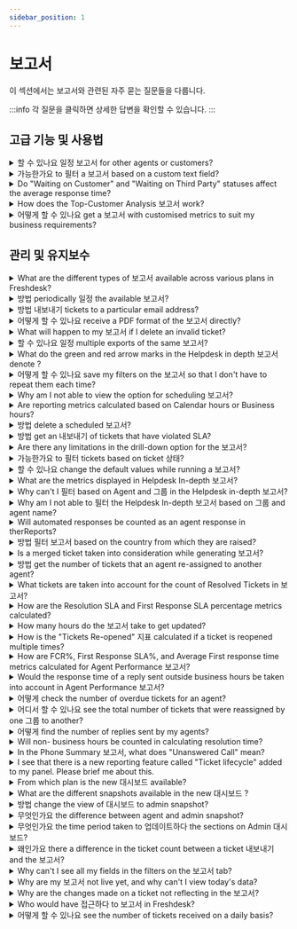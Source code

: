 ```yaml
---
sidebar_position: 1
---
```


# 보고서

이 섹션에서는 보고서와 관련된 자주 묻는 질문들을 다룹니다.

:::info
각 질문을 클릭하면 상세한 답변을 확인할 수 있습니다.
:::


## 고급 기능 및 사용법

<details>
<summary>할 수 있나요 일정 보고서 for other agents or customers?</summary>

<p><span style={{ fontSize: "16px" }}>Sure, you would be able to schedule the report for other agents or customers. </span></p><p><br /></p><p><span style={{ fontSize: "16px" }}>Please navigate to the <strong>concerned report -&gt; click on the "schedule report"</strong> icon which is green and add their email addresses along with the already entered email while <a href="https://support.freshdesk.com/support/solutions/articles/218139-scheduling-reports">scheduling a report</a> or making changes to the existing schedule.</span></p><p><span style={{ fontSize: "16px" }}><br /></span></p><p><span style={{ fontSize: "16px" }}><strong>Note: </strong>Report scheduling is NOT possible for deleted contacts.</span></p>

</details>

<details>
<summary>가능한가요 to 필터 a 보고서 based on a custom text field?</summary>

<p><span style={{ fontSize: "16px" }}>As of now, we <strong>do not</strong> have the functionality to filter reports based on custom text fields, in Freshdesk. </span></p><p><span style={{ fontSize: "16px" }}><br /></span></p><p><span style={{ fontSize: "16px" }}>Kindly create this field as a <strong>dropdown</strong> if possible to have them listed in the filters within the reports. </span></p>

</details>

<details>
<summary>Do "Waiting on Customer" and "Waiting on Third Party" statuses affect the average response time?</summary>

<p><span style={{ fontSize: "16px" }}>The response time does not depend upon the <strong>Status</strong> of a Ticket. </span></p><p><span style={{ fontSize: "16px" }}><br /></span></p><p><span style={{ fontSize: "16px" }}>So, if a ticket is moved to <strong>Waiting on Customer</strong> or <strong>Pending,</strong> the time spent in those statuses would also be considered for response time.</span></p>

</details>

<details>
<summary>How does the Top-Customer Analysis 보고서 work?</summary>

<p><span style={{ fontSize: "16px" }}>The<strong> Top-Customer Analysis</strong> Report would display metrics on which Company raises the most or least tickets. </span></p><p><span style={{ fontSize: "16px" }}><br /></span></p><p><span style={{ fontSize: "16px" }}>To have ticket metrics displayed on this report, you would first have to associate Customers to Companies. Once this is done, the tickets raised by the requesters from a company would be tracked and the report on<strong> Top five Companies</strong> (based on ticket volume) would be generated. </span></p><p><span style={{ fontSize: "16px" }}><br /></span></p><p ><span style={{ fontSize: "16px" }}>There is a<strong> toggle button</strong> to see the <strong>top 5</strong> and<strong> bottom 5</strong> customers in each metric by clicking on the sort button in the top right</span><span style={{ fontSize: "16px" }}> corner.</span></p><p ><br /></p><p ><span style={{ fontSize: "16px" }}>If you would like to get a report on each/all contacts and companies and not just the top/bottom 5, you can use the<strong> Export</strong> option from the Ticket List View where you can filter the tickets by Contacts or Companies. </span></p>

</details>

<details>
<summary>어떻게 할 수 있나요 get a 보고서 with customised metrics to suit my business requirements?</summary>

<p>If you require business-specific metrics to be derived from Tickets in your account, you could make use of the <a href="https://support.freshdesk.com/support/solutions/articles/226460-export-ticket-activities-from-your-helpdesk" rel="noreferrer noopener">Ticket Activities Export feature </a>within Freshdesk. Using this feature, you could extract ticket information as a JSON file into your BI tools and thereby extract metrics from the ticket activities.</p><p><br /></p><p>This way, you could create custom reports containing any metric from ticket activities, based on your business requirements.</p>

</details>


## 관리 및 유지보수

<details>
<summary>What are the different types of 보고서 available across various plans in Freshdesk?</summary>

<table style={{ fontSize: "16px" }}><tbody><tr><td style={{ fontSize: "16px" }}><div style={{ fontSize: "16px" }}><strong dir="ltr">Current Plan</strong></div></td><td dir="ltr" style={{ fontSize: "16px" }}><div style={{ fontSize: "16px" }}><strong dir="ltr">Old Plan</strong></div></td><td style={{ fontSize: "16px" }}><div style={{ fontSize: "16px" }}><strong>Reports</strong></div></td><td style={{ fontSize: "16px" }}><div style={{ fontSize: "16px" }}><strong>Filter</strong></div></td><td style={{ fontSize: "16px" }}><div style={{ fontSize: "16px" }}><strong>Refresh Time</strong></div></td></tr><tr><td style={{ fontSize: "16px" }}><div dir="ltr" style={{ fontSize: "16px" }}><strong dir="ltr">Free</strong></div></td><td style={{ fontSize: "16px" }}><div style={{ fontSize: "16px" }}><strong dir="ltr">Sprout</strong></div><br /></td><td style={{ fontSize: "16px" }}><div style={{ fontSize: "16px" }}><a href="https://support.freshdesk.com/support/solutions/articles/213169" target="_blank"></a><a href="https://support.freshdesk.com/support/solutions/articles/213203" rel="noopener noreferrer" target="_blank">Ticket Volume Trends&nbsp;</a></div></td><td style={{ fontSize: "16px" }}><div style={{ fontSize: "16px" }}>Filter By date range</div></td><td style={{ fontSize: "16px" }}><div style={{ fontSize: "16px" }}>24 Hours</div></td></tr><tr><td style={{ fontSize: "16px" }}><div dir="ltr" style={{ fontSize: "16px" }}><strong dir="ltr">Growth</strong></div></td><td style={{ fontSize: "16px" }}><div style={{ fontSize: "16px" }}><strong dir="ltr">Blossom</strong></div><br /></td><td style={{ fontSize: "16px" }}><div><a href="https://support.freshdesk.com/solution/articles/225559-helpdesk-in-depth-report-overview" rel="noopener noreferrer" target="_blank">Helpdesk In-depth</a>, <a href="https://support.freshdesk.com/support/solutions/articles/213203" rel="noopener noreferrer" target="_blank">Ticket Volume Trends&nbsp;</a></div></td><td style={{ fontSize: "16px" }}><div style={{ fontSize: "16px" }}>All available filters except agent and group in Helpdesk In-depth Report</div></td><td style={{ fontSize: "16px" }}><div style={{ fontSize: "16px" }}>24 Hours</div></td></tr><tr><td style={{ fontSize: "16px" }}><div dir="ltr" style={{ fontSize: "16px" }}><strong dir="ltr">Pro</strong></div></td><td style={{ fontSize: "16px" }}><div style={{ fontSize: "16px" }}><strong dir="ltr">Garden</strong></div><br /></td><td style={{ fontSize: "16px" }}><div style={{ fontSize: "16px" }}><span><a href="https://support.freshdesk.com/support/solutions/articles/213169" target="_blank"></a></span></div><div style={{ fontSize: "16px" }}><a href="https://support.freshdesk.com/support/solutions/articles/213169" rel="noopener noreferrer" target="_blank">Agent Performance</a>, <a href="https://support.freshdesk.com/support/solutions/articles/213172" rel="noopener noreferrer" target="_blank">Group Performance</a>, <a href="https://support.freshdesk.com/solution/articles/225559-helpdesk-in-depth-report-overview" rel="noopener noreferrer" target="_blank">Helpdesk In-depth</a>, <a href="https://support.freshdesk.com/support/solutions/articles/37584-time-sheet-summary-report" rel="noopener noreferrer" target="_blank">Time Sheet Summary</a>, <a href="https://support.freshdesk.com/support/solutions/articles/215321-setting-up-customer-satisfaction-surveys" rel="noopener noreferrer" target="_blank">Satisfaction Surveys</a>, <a href="https://support.freshdesk.com/support/solutions/articles/213203" rel="noopener noreferrer" target="_blank">Ticket Volume Trends</a></div><p><br /></p></td><td style={{ fontSize: "16px" }}><div style={{ fontSize: "16px" }}><a href="https://support.freshdesk.com/support/solutions/articles/212988" target="_blank"></a></div><div style={{ fontSize: "16px" }}>All available filters except agent and group in Helpdesk In-depth Report</div></td><td style={{ fontSize: "16px" }}><div style={{ fontSize: "16px" }}>1 Hour</div></td></tr><tr><td style={{ fontSize: "16px" }}><div style={{ fontSize: "16px" }}><strong dir="ltr">Pro</strong></div></td><td style={{ fontSize: "16px" }}><div style={{ fontSize: "16px" }}><strong dir="ltr">Estate</strong></div><br /></td><td style={{ fontSize: "16px" }}><div style={{ fontSize: "16px" }}><a href="https://support.freshdesk.com/support/solutions/articles/213169" target="_blank"></a><a href="https://support.freshdesk.com/support/solutions/articles/213226" target="_blank"></a></div><div style={{ fontSize: "16px" }}><a href="https://support.freshdesk.com/support/solutions/articles/213169" rel="noopener noreferrer" target="_blank">Agent Performance</a>, <a href="https://support.freshdesk.com/support/solutions/articles/213172" rel="noopener noreferrer" target="_blank">Group Performance</a>, <a href="https://support.freshdesk.com/solution/articles/225559-helpdesk-in-depth-report-overview" rel="noopener noreferrer" target="_blank">Helpdesk In-depth</a>, <a href="https://support.freshdesk.com/support/solutions/articles/213226" rel="noopener noreferrer" target="_blank">Performance Distribution</a>, <a href="https://support.freshdesk.com/support/solutions/articles/213203" rel="noopener noreferrer" target="_blank">Ticket Volume Trends</a>, <a href="https://support.freshdesk.com/support/solutions/articles/214629" rel="noopener noreferrer" target="_blank">Top Customer Analysis</a>, <a href="https://support.freshdesk.com/support/solutions/articles/37584-time-sheet-summary-report" rel="noopener noreferrer" target="_blank">Time Sheet Summary</a>, <a href="https://support.freshdesk.com/support/solutions/articles/227095-ticket-lifecycle-report" rel="noopener noreferrer" target="_blank">Ticket Lifecycle</a>, <a href="https://support.freshdesk.com/support/solutions/articles/215321-setting-up-customer-satisfaction-surveys" rel="noopener noreferrer" target="_blank">Satisfaction Surveys</a>&nbsp;</div><p><br /></p></td><td style={{ fontSize: "16px" }}><div style={{ fontSize: "16px" }}>All available filters</div></td><td style={{ fontSize: "16px" }}><div style={{ fontSize: "16px" }}>1 Hour</div></td></tr><tr><td style={{ fontSize: "16px" }}><div style={{ fontSize: "16px" }}><strong dir="ltr">Enterprise</strong></div></td><td style={{ fontSize: "16px" }}><div style={{ fontSize: "16px" }}><strong dir="ltr">Forest</strong></div><br /></td><td style={{ fontSize: "16px" }}><div style={{ fontSize: "16px" }}><a href="https://support.freshdesk.com/support/solutions/articles/213169" target="_blank"></a></div><div style={{ fontSize: "16px" }}><a href="https://support.freshdesk.com/support/solutions/articles/213169" rel="noopener noreferrer" target="_blank">Agent Performance</a>, <a href="https://support.freshdesk.com/support/solutions/articles/213172" rel="noopener noreferrer" target="_blank">Group Performance</a>, <a href="https://support.freshdesk.com/solution/articles/225559-helpdesk-in-depth-report-overview" rel="noopener noreferrer" target="_blank">Helpdesk In-depth</a>, <a href="https://support.freshdesk.com/support/solutions/articles/213226" rel="noopener noreferrer" target="_blank">Performance Distribution</a>, <a href="https://support.freshdesk.com/support/solutions/articles/213203" rel="noopener noreferrer" target="_blank">Ticket Volume Trends</a>, <a href="https://support.freshdesk.com/support/solutions/articles/214629" rel="noopener noreferrer" target="_blank">Top Customer Analysis</a>, <a href="https://support.freshdesk.com/support/solutions/articles/37584-time-sheet-summary-report" rel="noopener noreferrer" target="_blank">Time Sheet Summary</a>, <a href="https://support.freshdesk.com/support/solutions/articles/227095-ticket-lifecycle-report" rel="noopener noreferrer" target="_blank">Ticket Lifecycle</a>, <a href="https://support.freshdesk.com/support/solutions/articles/215321-setting-up-customer-satisfaction-surveys" rel="noopener noreferrer" target="_blank">Satisfaction Surveys</a></div><p><br /></p></td><td style={{ fontSize: "16px" }}><div style={{ fontSize: "16px" }}>All available filters</div></td><td style={{ fontSize: "16px" }}><br /><div style={{ fontSize: "16px" }}>30 minutes</div></td></tr></tbody></table><p><br /></p><p>Refresh time as mentioned in the last column of the table is defined as the time it would take to update the report with all the data recorded on the helpdesk. Forest and Estate give an updated report every 30 minutes an hour respectively. Garden is again an hour and the lower plan gives them at 24 hours interval.&nbsp;</p>

</details>

<details>
<summary>방법 periodically 일정 the available 보고서?</summary>

<p ><span dir="ltr" style={{ fontSize: "16px" }}>The option to schedule a report is available from Garden/Pro Plan onwards, for both On-Demand and Saved Reports.&nbsp;</span></p><p ><span style={{ fontSize: "16px" }}><br /></span></p><p ><span style={{ fontSize: "16px" }}>Please navigate to the <strong >Reports tab -&gt; click on the report</strong> for which you need to set this up <strong >-&gt; click on "Create Schedule"</strong> option available next to the Report Name (or) Report View Title.</span></p><p ><span style={{ fontSize: "16px" }}><br /></span></p><p ><span style={{ fontSize: "16px" }}>Kindly note that we do not have this option for <strong >"Satisfaction Survey"&nbsp;</strong>reports.<br />For more details, please make use of the article which elaborates about <a href="https://support.freshdesk.com/support/solutions/articles/218139-scheduling-reports" target="_blank">Scheduling Reports</a>.</span></p>

</details>

<details>
<summary>방법 내보내기 tickets to a particular email address?</summary>

<p>Agents can export tickets from under the 'Tickets' tab inside Freshdesk. The required filters can be applied and then the 'Export' button can be clicked to generate the export.</p><p><br /></p><p>A link to the export file would be sent to the agent's email address which was used to trigger the export. </p>

</details>

<details>
<summary>어떻게 할 수 있나요 receive a PDF format of the 보고서 directly?</summary>

<p><span style={{ fontSize: "16px" }}>When you have meetings for which you need to present data, you would like to acquire reports from the various options presented in the reports tab. In order to document this, we make it available as a pdf. </span></p><p><span style={{ fontSize: "16px" }}><br /></span></p><p><span style={{ fontSize: "16px" }}>Please navigate to the report that you require, kindly filter the information that needs to be available on paper and click on the <strong>Email PDF </strong>option at the top right corner of the page. This option could be used to receive this on your email. </span></p>

</details>

<details>
<summary>What will happen to my 보고서 if I delete an invalid ticket?</summary>

<p>Tickets that are marked as spam, deleted and those that are merged will not be considered in the Reports. The metric for that ticket will not be included.</p>

</details>

<details>
<summary>할 수 있나요 일정 multiple exports of the same 보고서?</summary>

<p><span style={{ fontSize: "16px" }}>Yes, you could use the same filters to generate the report under the Reports tab and use the <strong>"Save As" </strong>option to <strong>save the report view</strong>, multiple times with different titles. </span></p><p><span style={{ fontSize: "16px" }}><br /></span></p><p><span style={{ fontSize: "16px" }}>Within each of these saved report views, you would be able to <strong>schedule </strong>the reports to be sent to a <strong>different email address</strong> or at a <strong>varied time interval</strong>.</span></p>

</details>

<details>
<summary>What do the green and red arrow marks in the Helpdesk in depth 보고서 denote ?</summary>

<p >Percentage decrease or increase of the metric that is shown is a comparison to the previous identical time range. For example, if you are looking at a metric of this month, the percentage will be a comparison of the previous month. </p>

</details>

<details>
<summary>어떻게 할 수 있나요 save my filters on the 보고서 so that I don't have to repeat them each time?</summary>

<p ><span style={{ fontSize: "16px" }}>Just like tickets list views created within the <strong>Tickets</strong> tab, you could also create and save custom views for reports after applying the filters. </span></p><p><br /></p><p ><span style={{ fontSize: "16px" }}>Once this is done, these are global and could be accessed on every reporting platform and you could avoid creating the views again. </span></p><p><br /></p><p ><span style={{ fontSize: "16px" }}>Please navigate to this<a href="https://support.freshdesk.com/solution/articles/217295-saving-reports" target="_blank"> article</a></span><span style={{ fontSize: "16px" }}> which would guide you to set up the custom report views. </span></p>

</details>

<details>
<summary>Why am I not able to view the option for scheduling 보고서?</summary>

<p ><span style={{ fontSize: "16px" }}>The option to schedule reports is available only to the <strong >Admin&nbsp;</strong>or <strong >Supervisor&nbsp;</strong>of the account.&nbsp;</span></p><p ><br /></p><p ><span style={{ fontSize: "16px" }}>Please navigate to <strong dir="ltr">Admin -&gt; Team -&gt; Agents -&gt; click on edit&nbsp;</strong>next to the one who is not able to view the option to schedule reports to verify the role - the agent could be assigned the supervisor role, in this case, to be able to view the option.&nbsp;</span></p><p ><span style={{ fontSize: "16px" }}><br /></span></p><p ><span style={{ fontSize: "16px" }}><strong >Note:&nbsp;</strong>Feature to Schedule Reports is available only from the <strong dir="ltr">Garden/Pro Plan</strong> onwards in Freshdesk.</span></p>

</details>

<details>
<summary>Are reporting metrics calculated based on Calendar hours or Business hours?</summary>

<p >The Reports would be based on Business hours and SLA-related reports would be based on the setting under <strong dir="ltr">Admin &gt; Workflows &gt; SLA Policies.</strong></p>

</details>

<details>
<summary>방법 delete a scheduled 보고서?</summary>

<p>Please go to the <strong>Reports tab &gt;</strong> open the <strong>concerned report &gt; click on the green calendar icon </strong>against the name of the report. This green calendar icon indicates that a report was earlier scheduled.</p><p><br /></p><p>On the bottom left corner of the 'Schedule Report' pop-up, a <strong>Delete Schedule</strong> button will be available. Clicking on this button will delete the report from your account.</p>

</details>

<details>
<summary>방법 get an 내보내기 of tickets that have violated SLA?</summary>

<p >You can get an export of tickets that breached the SLA by heading to Reports&gt;Agent Performance. Apply the required filters and click on First Response SLA % and Resolution SLA % and click on the number of tickets. You will see the number of tickets that have violated with all the details. You can export it as shown in the <a href="https://share.vidyard.com/watch/g8XLULdUuYdPrZaHqDRuFX" target="_blank" rel="noreferrer noopener">link.</a></p>

</details>

<details>
<summary>Are there any limitations in the drill-down option for the 보고서?</summary>

<p ><span style={{ fontSize: "16px" }}>Please find the<strong> limitations </strong>in the number of drill down options available for reports given below: </span><span style={{ fontSize: "16px" }}></span><br /></p><ul><li><span style={{ fontSize: "16px" }}></span><span style={{ fontSize: "16px" }}><span style={{ fontSize: "16px" }}>A maximum of <strong>5 filters (fields)</strong> can be applied in each report.</span></span></li><li><span style={{ fontSize: "16px" }}><span style={{ fontSize: "16px" }}>Each of these 5 fields can include a maximum of <strong>50 values</strong>.</span></span></li><li><span style={{ fontSize: "16px" }}><span style={{ fontSize: "16px" }}>A maximum of <strong>25 tickets</strong> that were most recently modified will be shown when you click on a bar graph. The rest have to be exported.</span></span></li></ul><p><span style={{ fontSize: "16px" }}><br /></span></p>

</details>

<details>
<summary>가능한가요 to 필터 tickets based on ticket 상태?</summary>

<p><span style={{ fontSize: "16px" }}>As of now, <strong>status is not available </strong>as a filter in Freshdesk. </span></p><p><span style={{ fontSize: "16px" }}><br /></span></p><p><span style={{ fontSize: "16px" }}>However, under the <strong>"</strong><strong>Tickets"</strong> tab, you could filter tickets based on Status and Agent Name and <strong>Export</strong> the filtered tickets. </span></p>

</details>

<details>
<summary>할 수 있나요 change the default values while running a 보고서?</summary>

<p><span style={{ fontSize: "16px" }}>Freshdesk reports mainly focus on the various <strong>metrics that can be calculated from tickets</strong> from different sources like the portal, email, social, chat or phone. </span></p><p><br /></p><p><span style={{ fontSize: "16px" }}>These values that are displayed in a report using which you can filter the data presented are the ones that exist in your ticket form or fields that you use within the portal. </span></p><p><span style={{ fontSize: "16px" }}><br /></span></p><p><span style={{ fontSize: "16px" }}>The <strong>default values of the ticket form </strong>cannot be changed in order for it to be reflected so in reports. You could always contact us (support@freshdesk.com) to understand what are the fields you want to report on and we could guide you accordingly. </span></p>

</details>

<details>
<summary>What are the metrics displayed in Helpdesk In-depth 보고서?</summary>

<p><span style={{ fontSize: "16px" }}>Please find the different metrics of the <strong>Helpdesk in depth</strong> report displayed are:</span></p><ol><li><span style={{ fontSize: "16px" }}><strong>Ticket metrics - </strong><a href="https://support.freshdesk.com/solution/articles/212988-created-tickets-helpdesk-in-depth-">Created tickets</a>, <a href="https://support.freshdesk.com/solution/articles/212989-resolved-tickets-helpdesk-in-depth-">Resolved tickets</a>, <a href="https://support.freshdesk.com/solution/articles/213067-reopened-tickets-helpdesk-in-depth-">Reopened tickets</a>, <a href="https://support.freshdesk.com/solution/articles/220369-unresolved-tickets-helpdesk-in-depth-">Unresolved tickets</a></span></li><li><span style={{ fontSize: "16px" }}><strong>Performance metrics - </strong><a href="https://support.freshdesk.com/solution/articles/213074-average-first-response-time-helpdesk-in-depth-">Average first response time</a>, <a href="https://support.freshdesk.com/solution/articles/213085-average-response-time-helpdesk-in-depth-">Average response time</a>, <a href="https://support.freshdesk.com/solution/articles/213112-average-resolution-time-helpdesk-in-depth-">Average resolution time</a>, <a href="https://support.freshdesk.com/solution/articles/213121-average-first-assign-time-helpdesk-in-depth-">Average first assign time</a></span></li><li><span style={{ fontSize: "16px" }}><strong>SLA metrics </strong><strong>- </strong><a href="https://support.freshdesk.com/solution/articles/213166-first-response-sla-helpdesk-in-depth-">First response SLA</a>, <a href="https://support.freshdesk.com/solution/articles/213168-resolution-sla-helpdesk-in-depth-">Resolution SLA</a>, <a href="https://support.freshdesk.com/solution/articles/213144-first-contact-resolution-helpdesk-in-depth-">First contact resolution (FCR)</a></span></li></ol><p><br /></p>

</details>

<details>
<summary>Why can't I 필터 based on Agent and 그룹 in the Helpdesk in-depth 보고서?</summary>

<p><span dir="ltr" style={{ fontSize: "16px" }}>The ability to filter based on the Agents and Groups is only available from the <strong dir="ltr">Estate/Pro&nbsp;</strong>plan onwards.&nbsp;</span></p><p><br /></p><p><span style={{ fontSize: "16px" }}>However, the <strong>Agent and Group performance&nbsp;</strong>reports have this option on all plans.</span></p>

</details>

<details>
<summary>Why am I not able to 필터 the Helpdesk In-depth 보고서 based on 그룹 and agent name?</summary>

<p ><span style={{ fontSize: "16px" }}>The ability to filter Helpdesk In-depth Report based on group and agent name is available only from the <strong dir="ltr">Estate/Pro Plan&nbsp;</strong>onwards in Freshdesk.&nbsp;</span></p><p ><span style={{ fontSize: "16px" }}><br /></span></p><p ><span style={{ fontSize: "16px" }}>Kindly check your plan details in <strong dir="ltr">Admin -&gt; Account -&gt; Plans and billing</strong>.&nbsp;</span></p>

</details>

<details>
<summary>Will automated responses be counted as an agent response in therReports?</summary>

<p>No, the email notifications or automated responses will not be counted as an agent response in the reports.</p>

</details>

<details>
<summary>방법 필터 보고서 based on the country from which they are raised?</summary>

<p><span style={{ fontSize: "16px" }}>Please navigate to <strong dir="ltr">Admin -&gt; Workflows -&gt; Ticket Fields</strong> to set up<a href="https://support.freshdesk.com/support/solutions/articles/37596-creating-custom-fields-in-your-ticket-form"> a custom dropdown field</a> for <strong>Country/Location</strong> which would be available on the ticket form once saved. </span></p><p><span style={{ fontSize: "16px" }}><br /></span></p><p><span style={{ fontSize: "16px" }}>Kindly go to the <strong>Reports tab -&gt; click on filter within the concerned report -&gt; under "more"</strong> this field is available which could be applied and the report could be generated. </span></p>

</details>

<details>
<summary>Is a merged ticket taken into consideration while generating 보고서?</summary>

<p><span style={{ fontSize: "16px" }}><strong>Merged </strong>tickets would not be taken into consideration while generating reports in the <strong>Reports </strong>tab. </span></p>

</details>

<details>
<summary>방법 get the number of tickets that an agent re-assigned to another agent?</summary>

<p><span style={{ fontSize: "16px" }}>Please navigate to <strong>Reports -&gt; Agent Performance Reports </strong>where you could see the metric called <strong>"Tickets re-assigned</strong>.<strong>"</strong></span></p><p><span style={{ fontSize: "16px" }}><br /></span></p><p><span style={{ fontSize: "16px" }}>This value would be the number of tickets that were re-assigned from one agent to another. This report could be further filtered by agents to see this metric displayed for the concerned agent who has been reassigned tickets from another agent. </span></p>

</details>

<details>
<summary>What tickets are taken into account for the count of Resolved Tickets in 보고서?</summary>

<p><span style={{ fontSize: "16px" }}>Both <strong>closed</strong> as well as <strong>resolved </strong>tickets would be taken into account for the resolved tickets count while generating reports. </span></p>

</details>

<details>
<summary>How are the Resolution SLA and First Response SLA percentage metrics calculated?</summary>

<p><strong><span style={{ fontSize: "16px" }}>First Response SLA%</span></strong><span style={{ fontSize: "16px" }}> = The percentage of the number of tickets where the first responses were sent within the SLA divided by the total number of tickets on which the first responses were sent in a selected time period within the filters on the reports. </span></p><p><span style={{ fontSize: "16px" }}><br /></span></p><p><span style={{ fontSize: "16px" }}><strong>Resolution SLA%</strong> = The percentage of the number of tickets resolved within the SLA divided by the total number of tickets resolved during the selected time period within the filters. </span></p>

</details>

<details>
<summary>How many hours do the 보고서 take to get updated?</summary>

<p ><span style={{ fontSize: "16px" }}>The performance reports take half an hour to get updated on the<strong dir="ltr">&nbsp;Forest/Enterprise</strong> plan and an hour on the <strong dir="ltr">Estate/Pro</strong> plan.&nbsp;</span></p><p ><span style={{ fontSize: "16px" }}><br /></span></p><p ><span style={{ fontSize: "16px" }}>For the accounts in<strong dir="ltr">&nbsp;Garden/Growth&nbsp;</strong>plan, it takes four hours and on the other two - <strong dir="ltr">sprout/Free and blossom,</strong> it takes 24 hours for an update.</span></p>

</details>

<details>
<summary>How is the "Tickets Re-opened" 지표 calculated if a ticket is reopened multiple times?</summary>

<p><span style={{ fontSize: "16px" }}>When a ticket is re-opened multiple times it is taken as a single count during report generation. </span></p><p><span style={{ fontSize: "16px" }}><br /></span></p><p><span style={{ fontSize: "16px" }}>It would show the number of tickets that were reopened during that given time-period upon applying the filter within the concerned report.</span></p>

</details>

<details>
<summary>How are FCR%, First Response SLA%, and Average First response time metrics calculated for Agent Performance 보고서?</summary>

<p><span style={{ fontSize: "16px" }}><strong>FCR%</strong> = % of Number of tickets resolved after the first contact made by the customer divided by the total number of tickets resolved in the selected time period.</span></p><p><span style={{ fontSize: "16px" }}><br /></span></p><p><span style={{ fontSize: "16px" }}><strong>First Response SLA%</strong> = % of Number of tickets whose first responses were sent within the SLA divided by the total number of tickets whose first responses were sent in the selected time period.</span></p><p><span style={{ fontSize: "16px" }}><br /></span></p><p><span style={{ fontSize: "16px" }}><strong>Average 1st response time</strong> = Total time taken to send the first response during the selected time period divided by the number of tickets whose first responses were sent in the selected time period.</span></p><p><br /></p><p><br /></p><p><br /></p><p><span style={{ fontSize: "16px" }}>Kindly go through this </span><a href="https://support.freshdesk.com/support/solutions/articles/213169-agent-performance-report"><span style={{ fontSize: "16px" }}>link </span></a><span style={{ fontSize: "16px" }}>for detailed information about the metrics in <strong>Agent Performance Report</strong>.</span></p><p><br /></p><p><br /></p><p><br /></p><p><br /></p><p><br /></p>

</details>

<details>
<summary>Would the response time of a reply sent outside business hours be taken into account in Agent Performance 보고서?</summary>

<p><span style={{ fontSize: "16px" }}>The time period within <strong>Business hours </strong>would only be considered for calculating the response time metrics in the Reports.</span><span style={{ fontSize: "16px" }}>The time period that was elapsed <strong>outside Business hours</strong> is excluded while calculating metrics within the Reports tab. </span></p>

</details>

<details>
<summary>어떻게 check the number of overdue tickets for an agent?</summary>

<p><span style={{ fontSize: "16px" }}>The number of <strong>Overdue</strong> Tickets for an agent can be found from within the <strong>Agent Performance Report</strong>. </span></p><p><span style={{ fontSize: "16px" }}><br /></span></p><p><span style={{ fontSize: "16px" }}>The metric corresponding to Resolution SLA could be clicked upon, which would display the list of corresponding tickets. Under the <strong>"Violated" </strong>tab in that list, you would get the number and list of Overdue Tickets.</span></p>

</details>

<details>
<summary>어디서 할 수 있나요 see the total number of tickets that were reassigned by one 그룹 to another?</summary>

<p><span style={{ fontSize: "16px" }}>You could have this tracked with the Tickets re-assigned metric in <strong>"Group Performance"</strong> Report. This would show the number of tickets that were re-assigned to that group. Please navigate to <strong>Reports -&gt; click on group performance report -&gt; and filter</strong> by the concerned group to see this metric specifically. </span></p><p><span style={{ fontSize: "16px" }}><br /></span></p><p><span style={{ fontSize: "16px" }}>You could also click on that count to see that list of tickets that were reassigned from the Garden plan.</span></p>

</details>

<details>
<summary>어떻게 find the number of replies sent by my agents?</summary>

<p><span style={{ fontSize: "16px" }}>Please Navigate to the <strong>Reports tab -&gt;click on Agent Performance Report </strong>to see this metric. </span></p><p><span style={{ fontSize: "16px" }}><br /></span></p><p><span style={{ fontSize: "16px" }}>The <strong>Responses metric</strong> would denote the number of replies sent by the agent. You could also use the Filter option, to generate this metric based on the filtered conditions and for particular agents. </span></p>

</details>

<details>
<summary>Will non- business hours be counted in calculating resolution time?</summary>

<p>The non business hours will not be calculated in reports. The resolution time would be the number of business hours from the ticket creation time to the resolution time(Not considering the SLA running on the ticket).</p>

</details>

<details>
<summary>In the Phone Summary 보고서, what does "Unanswered Call" mean?</summary>

<p><span style={{ fontSize: "16px" }}>Any call that is not picked up by an agent would be shown as an <strong>Unanswered Call</strong></span><strong><span style={{ fontSize: "16px" }}>. </span></strong><span style={{ fontSize: "16px" }}>If there are no agents to pick calls the unanswered call would be marked under "No Agent". </span><span style={{ fontSize: "16px" }}></span><strong><span style={{ fontSize: "16px" }}></span></strong></p>

</details>

<details>
<summary>I see that there is a new reporting feature called "Ticket lifecycle" added to my panel. Please brief me about this.</summary>

<p><span style={{ fontSize: "16px" }}>We have a newly added report that gives you the dynamics of a resolved or completed ticket to track the changes made to it which include SLA violations, reassignments and the response time recorded on them.&nbsp;</span></p><p><span style={{ fontSize: "16px" }}><br /></span></p><p><span style={{ fontSize: "16px" }}>This is called "Ticket Lifecycle" which aids this in depth studying of the activity on each ticket that can be filtered using these parameters: time period, customer, source, priority, product, SLA violated, at least once in a group, at least once in agent and at least once in status.</span></p><p><span style={{ fontSize: "16px" }}><br /></span></p><p><span style={{ fontSize: "16px" }}>Kindly note that this is available from the<strong dir="ltr">&nbsp;Estate/Pro</strong> plan and above. Documentation on this is given below:&nbsp;</span></p><p><span style={{ fontSize: "16px" }}><br /></span></p><p><a href="https://support.freshdesk.com/support/solutions/articles/227095-ticket-lifecycle-report" rel="noreferrer"><span style={{ fontSize: "16px" }}>https://support.freshdesk.com/support/solutions/articles/227095-ticket-lifecycle-report</span></a></p>

</details>

<details>
<summary>From which plan is the new 대시보드 available?</summary>

<p dir="ltr">The new dashboard contains Admin, Supervisor and Agent Snapshot with metrics that are role specific. These metrics would be made available on the Dashboard, as part of the drop-down with text "Standard". This feature is available from the <strong>Estate/Pro</strong> Plan onwards in Freshdesk.</p>

</details>

<details>
<summary>What are the different snapshots available in the new 대시보드 ?</summary>

<p>The dashboard is available in three types of snapshots :</p><p>1. Admin Snapshot</p><p>2. Supervisor Snapshot</p><p>3. Agent Snapshot</p><p><br /></p><p>These are role-based snapshot and would be available to the agent based on their role. i.e for an Admin of the Account, only Admin Snapshot would be available.</p><p><br /></p>

</details>

<details>
<summary>방법 change the view of 대시보드 to admin snapshot?</summary>

<p>Please navigate to the <strong>"Dashboard"</strong> and click on the dropdown with the label <strong>"Standard"</strong> and then select <strong>"Admin Snapshot" </strong>from the drop-down. You could then view the reports for the Admin Dashboard, with metrics for the Helpdesk.</p>

</details>

<details>
<summary>무엇인가요 the difference between agent and admin snapshot?</summary>

<p>The agent snapshot would give detailed reports and tasks for that specific agent, while the admin snapshot would comprise of the reports and tasks for the whole Helpdesk (Today's Ticket Trend,Available agents,Top 10 Customers by Unresolved Tickets and so on).</p>

</details>

<details>
<summary>무엇인가요 the time period taken to 업데이트하다 the sections on Admin 대시보드?</summary>

<p dir="ltr">The various sections of the Admin Dashboard are not real-time. Today's ticket trends and Group Performance would be updated once every 30 minutes ( based on your helpdesk time zone ). The other reporting metrics for the Helpdesk would be updated 10 minutes.</p><p ><br /></p><p >For the Group Performance section, there is an upper limit of 50 groups that could be displayed. If the number of groups is more than 50, the top 50 groups based on ticket volume would be listed first.</p>

</details>

<details>
<summary>왜인가요 there a difference in the ticket count between a ticket 내보내기 and the 보고서?</summary>

<p><span style={{ fontSize: "16px" }}>The<strong>&nbsp;ticket export</strong> takes into account the <strong>merged</strong> tickets which are not included in the count for the reports.&nbsp;</span></p><p><span style={{ fontSize: "16px" }}><br /></span></p><p><span style={{ fontSize: "16px" }}>For example, if three tickets are merged together, the reports will see that as one ticket; whereas the ticket export would see them as separate tickets.&nbsp;</span><span style={{ fontSize: "16px" }}>This is one of the reasons for a discrepancy in ticket count.&nbsp;</span></p><p><br /></p><p><span dir="ltr" style={{ fontSize: "16px" }}>Merged tickets would not be taken into consideration while generating reports in Analytics</span></p><p><br /></p><p><span dir="ltr" style={{ fontSize: "16px" }}>Please refer to <a href="https://support.freshdesk.com/en/support/solutions/articles/225158" rel="noreferrer" target="_blank">How do I export my tickets from Freshdesk&nbsp;</a>to export tickets from List view.</span></p><p><br /></p><p><span style={{ fontSize: "16px" }}><br /></span></p><p><br /></p>

</details>

<details>
<summary>Why can't I see all my fields in the filters on the 보고서 tab?</summary>

<p ><span style={{ fontSize: "16px" }}>Under the reports tab, when you click on Filter beneath the concerned report, you would only see the <strong>dropdown </strong>and <strong>dependent dropdown </strong>fields. Fields such as Single line texts, Check-boxes, etc. are<strong> not included</strong>.</span></p><p ><span style={{ fontSize: "16px" }}><span style={{ fontSize: "16px" }}><br /></span></span></p><p ><span style={{ fontSize: "16px" }}>For a data dump of all the fields, please navigate to the <strong>Tickets tab -&gt; </strong>and do an <strong>export</strong> (highlighted in blue) from the right side of the tickets list view. </span></p>

</details>

<details>
<summary>Why are my 보고서 not live yet, and why can't I view today's data?</summary>

<p><span style={{ fontSize: "16px" }}><span style={{ fontSize: "16px" }}>To make the new Reports more informative, we have made changes in the Architecture model of its working.&nbsp;</span></span></p><p><br /></p><p><span style={{ fontSize: "16px" }}><span style={{ fontSize: "16px" }}>As you might have noticed, we have added a number of new event-based metrics like <strong>Number of Ticket Reopened</strong>, <strong>Number of Notes Added</strong>, <strong>Number of Responses Added</strong>, <strong>Number of Tickets Reassigned</strong>, etc. All these metrics could not have been supported by the previous architecture.</span></span></p><p><span style={{ fontSize: "16px" }}><span style={{ fontSize: "16px" }}><br /></span></span></p><p><span style={{ fontSize: "16px" }}><span style={{ fontSize: "16px" }}>In the current model, data for the accounts in the <strong dir="ltr">Forest/Enterprise&nbsp;</strong>plans will be pushed out in half an hour and in an hour for the <strong dir="ltr">Estate/Pro.</strong></span></span></p><p><br /></p><p><span style={{ fontSize: "16px" }}><span dir="ltr" style={{ fontSize: "16px" }}>It is updated every four hours in the <strong dir="ltr">arden/Growth&nbsp;</strong>plan; for the <strong dir="ltr">Sprout/free&nbsp;</strong>and<strong dir="ltr">&nbsp;Blossom</strong> plans, it will be pushed out once every <strong>24 hours.&nbsp;</strong></span></span></p><p><span style={{ fontSize: "16px" }}><span style={{ fontSize: "16px" }}><br /></span></span></p><p><span style={{ fontSize: "16px" }}><span style={{ fontSize: "16px" }}><br /></span></span></p><p dir="ltr">G</p>

</details>

<details>
<summary>Why are the changes made on a ticket not reflecting in the 보고서?</summary>

<p><span dir="ltr" style={{ fontSize: "16px" }}>In the current reporting model, data for the accounts in the<strong dir="ltr">&nbsp;Forest/Enterprise&nbsp;</strong>plan would be pushed out in half an hour and in an hour for the <strong dir="ltr">Estate/Pro.</strong></span></p><p><span style={{ fontSize: "16px" }}><br /></span></p><p><span style={{ fontSize: "16px" }}>It is updated every four hours for the <strong dir="ltr">Garden/Growth</strong> plan. When you are in the other two plans<strong dir="ltr">&nbsp;(Blossom or Sprout/Free),</strong> it would be pushed out once every 24 hours.&nbsp;</span></p><p><br /></p><p><span style={{ fontSize: "16px" }}>So the changes would reflect according to the<strong>&nbsp;plan&nbsp;</strong>you are on and when the reports are being updated in your system.&nbsp;</span></p><p><span style={{ fontSize: "16px" }}><br /></span></p><p><br /></p>

</details>

<details>
<summary>Who would have 접근하다 to 보고서 in Freshdesk?</summary>

<p>The reports tab on your Freshdesk Account would be visible for all agents with the associated Agent Role as Supervisor and above. </p><p><br /></p><p>Any agent who is associated with this role would be able to view the Reports to get Helpdesk Metrics. Also, they would be able to schedule reports to be sent over to specific email addresses, periodically.</p>

</details>

<details>
<summary>어떻게 할 수 있나요 see the number of tickets received on a daily basis?</summary>

<p>Ticket Volume Trends should help you with this metric.</p><p><br /></p><p dir="ltr">Navigate to <strong dir="ltr">Analytics &gt; Curated reports &gt; Ticket Volume Trends &gt; Load Analysis</strong>. You can view the number of tickets received on a daily basis for the set date range.</p><p><br /></p><p><img src="#" style={{ fontSize: "16px" }} class="fr-fic fr-dib" /></p>

</details>

